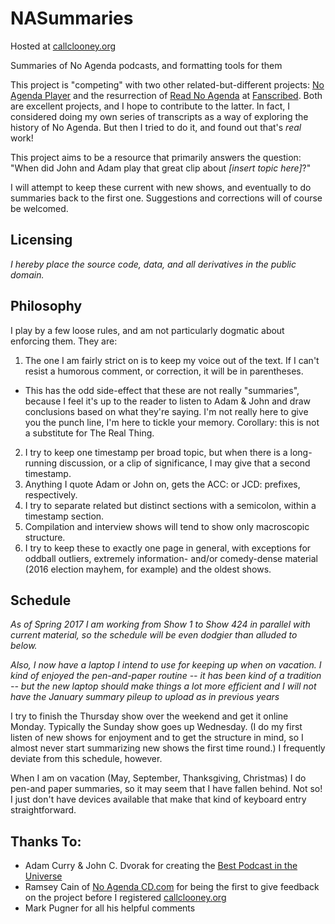 NASummaries
===========

Hosted at [callclooney.org](http://callclooney.org)

Summaries of No Agenda podcasts, and formatting tools for them

This project is "competing" with two other related-but-different
projects: [No Agenda Player](https://www.noagendaplayer.com/) and
the resurrection of [Read No Agenda](http://readnoagenda.com) at
[Fanscribed](https://www.fanscribed.com/podcasts/3-no-agenda/).
Both are excellent projects, and I hope to contribute to the
latter. In fact, I considered doing my own series of transcripts
as a way of exploring the history of No Agenda. But then I tried
to do it, and found out that's *real* work!

This project aims to be a resource that primarily answers the
question: "When did John and Adam play that great clip about
*[insert topic here]*?"

I will attempt to keep these current with new shows, and eventually
to do summaries back to the first one. Suggestions and corrections
will of course be welcomed.

Licensing
--------

*I hereby place the source code, data, and all derivatives in the public domain.*

Philosophy
--------
 
I play by a few loose rules, and am not particularly dogmatic about
enforcing them. They are:

1. The one I am fairly strict on is to keep my voice out of the text.
   If I can't resist a humorous comment, or correction, it will
   be in parentheses.
  * This has the odd side-effect that these are not really "summaries",
     because I feel it's up to the reader to listen to Adam & John and
     draw conclusions based on what they're saying. I'm not really here to
     give you the punch line, I'm here to tickle your memory.
     Corollary: this is not a substitute for The Real Thing.
2. I try to keep one timestamp per broad topic, but when there is
   a long-running discussion, or a clip of significance, I may
   give that a second timestamp.
3. Anything I quote Adam or John on, gets the ACC: or JCD: prefixes,
   respectively.
4. I try to separate related but distinct sections with a semicolon,
   within a timestamp section.
5. Compilation and interview shows will tend to show only macroscopic structure.
6. I try to keep these to exactly one page in general, with exceptions
   for oddball outliers, extremely information- and/or comedy-dense
   material (2016 election mayhem, for example) and the oldest shows.

Schedule
--------

*As of Spring 2017 I am working from Show 1 to Show 424 in parallel with current
material, so the schedule will be even dodgier than alluded to below.*

*Also, I now have a laptop I intend to use for keeping up when on vacation.
I kind of enjoyed the pen-and-paper routine -- it has been kind of a
tradition -- but the new laptop should make things a lot more efficient and
I will not have the January summary pileup to upload as in previous years*

I try to finish the Thursday show over the weekend and get it
online Monday. Typically the Sunday show goes up Wednesday. (I do
my first listen of new shows for enjoyment and to get the structure
in mind, so I almost never start summarizing new shows the first time
round.) I frequently deviate from this schedule, however.

When I am on vacation (May, September, Thanksgiving, Christmas) I do
pen-and paper summaries, so it may seem that I have fallen behind.
Not so! I just don't have devices available that make that kind of
keyboard entry straightforward.

Thanks To:
----------

* Adam Curry & John C. Dvorak for creating the
[Best Podcast in the Universe](http://noagendashow.com)
* Ramsey Cain of [No Agenda CD.com](http://noagendacd.com) for being the first
to give feedback on the project before I registered
[callclooney.org](http://callclooney.org)
* Mark Pugner for all his helpful comments

